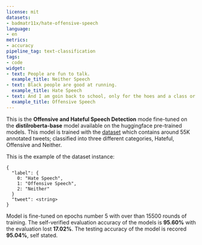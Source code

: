 ```yaml
---
license: mit
datasets:
- badmatr11x/hate-offensive-speech
language:
- en
metrics:
- accuracy
pipeline_tag: text-classification
tags:
- code
widget:
- text: People are fun to talk.
  example_title: Neither Speech
- text: Black people are good at running.
  example_title: Hate Speech
- text: And I am goin back to school, only for the hoes and a class or two.
  example_title: Offensive Speech
---
```



This is the **Offensive and Hateful Speech Detection** mode fine-tuned on the **distilroberta-base** model available on the huggingface pre-trained models. This model is trained with the [dataset](https://huggingface.co/datasets/badmatr11x/hate-offensive-speech/) which contains around 55K annotated tweets; classified into three different categories, Hateful, Offensive and Neither.

This is the example of the dataset instance:
```
{
  "label": {
    0: "Hate Speech",
    1: "Offensive Speech",
    2: "Neither"
  }
  "tweet": <string>
}
```

Model is fine-tuned on epochs number 5 with over than 15500 rounds of training. The self-verified evaluation accuracy of the models is **95.60%** with the evaluation lost **17.02%**. The testing accuracy of the model is recored **95.04%**, self stated.
